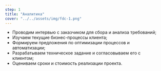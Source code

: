 ```yaml
---
step: 1
title: "Аналитика"
cover: "../../assets/img/fdc-1.png" 
---
```


- Проводим интервью с заказчиком для сбора и анализа требований;
- Изучаем текущие бизнес-процессы клиента;
- Формируем предложения по оптимизации процессов и автоматизации;
- Разрабатываем техническое задание и согласовываем его с клиентом;
- Оцениваем сроки и стоимость реализации проекта.